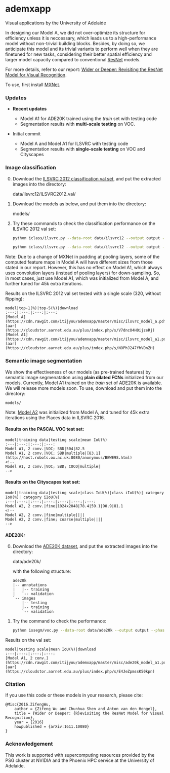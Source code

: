 # ademxapp

Visual applications by the University of Adelaide

In designing our Model A, we did not over-optimize its structure for efficiency unless it is neccessary, which leads us to a high-performance model without non-trivial building blocks. Besides, by doing so, we anticipate this model and its trivial variants to perform well when they are finetuned for new tasks, considering their better spatial efficiency and larger model capacity compared to conventional [ResNet](https://arxiv.org/abs/1512.03385) models.

For more details, refer to our report: [Wider or Deeper: Revisiting the ResNet Model for Visual Recognition](https://arxiv.org/abs/1611.10080).

To use, first install [MXNet](https://github.com/dmlc/mxnet).


### Updates

* **Recent updates**
    + Model A1 for ADE20K trained using the *train* set with testing code
    + Segmentation results with **multi-scale testing** on VOC<!-- and Cityscapes -->.
    <!-- + Results on VOC using COCO for pre-training. -->

* Initial commit
    + Model A and Model A1 for ILSVRC with testing code
    + Segmentation results with **single-scale testing** on VOC and Cityscapes


### Image classification

0. Download the [ILSVRC 2012 classification val set](http://www.image-net.org/challenges/LSVRC/2012/nnoupb/ILSVRC2012_img_val.tar), and put the extracted images into the directory:

    data/ilsvrc12/ILSVRC2012_val/

0. Download the models as below, and put them into the directory:

    models/

0. Try these commands to check the classification performance on the ILSVRC 2012 val set:

    ```bash
    python iclass/ilsvrc.py --data-root data/ilsvrc12 --output output --batch-images 10 --phase val --weight models/ilsvrc-cls_rna-a_cls1000_ep-0001.params --split val --test-scales 320 --gpus 0
    
    python iclass/ilsvrc.py --data-root data/ilsvrc12 --output output --batch-images 10 --phase val --weight models/ilsvrc-cls_rna-a1_cls1000_ep-0001.params --split val --test-scales 320 --gpus 0
    ```

Note: Due to a change of MXNet in padding at pooling layers, some of the computed feature maps in Model A will have different sizes from those stated in our report. However, this has no effect on Model A1, which always uses convolution layers (instead of pooling layers) for down-sampling. So, in most cases, just use Model A1, which was initialized from Model A, and further tuned for 45k extra iterations. 

Results on the ILSVRC 2012 val set tested with a single scale (320, without flipping):

    model|top-1(%)|top-5(%)|download
    :---:|:---:|:---:|:---:
    [Model A](https://cdn.rawgit.com/itijyou/ademxapp/master/misc/ilsvrc_model_a.pdf)|19.20|4.73|[aar](https://cloudstor.aarnet.edu.au/plus/index.php/s/V7dncO4H0ijzeRj)
    [Model A1](https://cdn.rawgit.com/itijyou/ademxapp/master/misc/ilsvrc_model_a1.pdf)|19.54|4.75|[aar](https://cloudstor.aarnet.edu.au/plus/index.php/s/NOPhJ247fhVDnZH)


### Semantic image segmentation

We show the effectiveness of our models (as pre-trained features) by semantic image segmenatation using **plain dilated FCNs** initialized from our models. Currently, Model A1 trained on the *train* set of ADE20K is available. We will release more models soon. To use, download and put them into the directory:

    models/

Note: [Model A2](https://cdn.rawgit.com/itijyou/ademxapp/master/misc/places_model_a2.pdf) was initialized from Model A, and tuned for 45k extra iterations using the Places data in ILSVRC 2016.

#### Results on the PASCAL VOC test set:

    model|training data|testing scale|mean IoU(%)
    :---|:---:|:---:|:---:
    Model A1, 2 conv.|VOC; SBD|504|82.5
    Model A1, 2 conv.|VOC; SBD|multiple|[83.1](http://host.robots.ox.ac.uk:8080/anonymous/BEWE9S.html)
    <!--
    Model A1, 2 conv.|VOC; SBD; COCO|multiple|
    -->

#### Results on the Cityscapes test set:

    model|training data|testing scale|class IoU(%)|class iIoU(%)| category IoU(%)| category iIoU(%)
    :---|:---:|:---:|:---:|:---:|:---:|:---:
    Model A2, 2 conv.|fine|1024x2048|78.4|59.1|90.9|81.1
    <!--
    Model A2, 2 conv.|fine|multiple||||
    Model A2, 2 conv.|fine; coarse|multiple||||
    -->

#### ADE20K:

0. Download the [ADE20K dataset](http://groups.csail.mit.edu/vision/datasets/ADE20K), and put the extracted images into the directory:

    data/ade20k/

    with the following structure:

    ```
    ade20k
    |-- annotations
    |   |-- training
    |   `-- validation
    `-- images
        |-- testing
        |-- training
        `-- validation
    ```

0. Try the command to check the performance:

    ```bash
    python issegm/voc.py --data-root data/ade20k --output output --phase val --weight models/ade20k_rna-a1_cls150_s8_ep-0001.params --split val --test-scales 504 --test-flipping --test-steps 2 --gpus 0
    ```

Results on the val set:

    model|testing scale|mean IoU(%)|download
    :---|:---:|:---:|:---:
    [Model A1, 2 conv.](https://cdn.rawgit.com/itijyou/ademxapp/master/misc/ade20k_model_a1.pdf)|504|43.34|[aar](https://cloudstor.aarnet.edu.au/plus/index.php/s/E4JeZpmssK50kpn)


### Citation

If you use this code or these models in your research, please cite:

    @Misc{2016.ZifengWu,
        author = {Zifeng Wu and Chunhua Shen and Anton van den Hengel},
        title = {Wider or Deeper: {R}evisiting the ResNet Model for Visual Recognition},
        year = {2016}
        howpublished = {arXiv:1611.10080}
    }

### Acknowledgement

This work is supported with supercomputing resources provided by the PSG cluster at NVIDIA and the Phoenix HPC service at the University of Adelaide.

